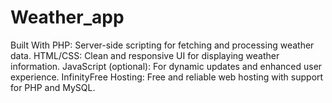 # Weather_app
Built With PHP: Server-side scripting for fetching and processing weather data.  HTML/CSS: Clean and responsive UI for displaying weather information.  JavaScript (optional): For dynamic updates and enhanced user experience.  InfinityFree Hosting: Free and reliable web hosting with support for PHP and MySQL.
